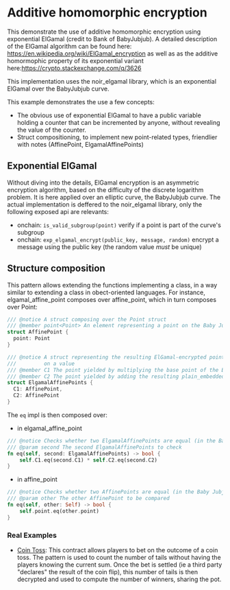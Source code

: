 # Additive homomorphic encryption

  This demonstrate the use of additive homomorphic encryption using exponential ElGamal (credit to Bank of BabyJubjub).
  A detailed description of the ElGamal algorithm can be found here: https://en.wikipedia.org/wiki/ElGamal_encryption
  as well as as the additive homormophic property of its exponential variant here:https://crypto.stackexchange.com/q/3626

  This implementation uses the noir_elgamal library, which is an exponential ElGamal over the BabyJubjub curve.

  This example demonstrates the use a few concepts:
  - The obvious use of exponential ElGamal to have a public variable holding a counter that can be incremented by anyone,
    without revealing the value of the counter.
  - Struct compositioning, to implement new point-related types, friendlier with notes (AffinePoint, ElgamalAffinePoints)

  ## Exponential ElGamal
  Without diving into the details, ElGamal encryption is an asymmetric encryption algorithm, based on the difficulty of the discrete logarithm problem.
  It is here applied over an elliptic curve, the BabyJubjub curve. The actual implementation is deffered to the noir_elgamal library, only the following exposed api are relevants:
  - onchain: `is_valid_subgroup(point)` verify if a point is part of the curve's subgroup
  - onchain: `exp_elgamal_encrypt(public_key, message, random)` encrypt a message using the public key (the random value *must* be unique)

  ## Structure composition
  This pattern allows extending the functions implementing a class, in a way similar to extending a class in obect-oriented languages.
  For instance, elgamal_affine_point composes over affine_point, which in turn composes over Point:

  ```rust
  /// @notice A struct composing over the Point struct
/// @member point<Point> An element representing a point on the Baby Jubjub curve.
struct AffinePoint {
    point: Point
}

/// @notice A struct representing the resulting ElGamal-encrypted points on the Baby Jubjub curve after performing encryption
///         on a value
/// @member C1 The point yielded by multiplying the base point of the Baby Jubjub curve by a provided randomness.
/// @member C2 The point yielded by adding the resulting plain_embedded (plaintext * base point) to the shared_secret (randomness * public key)
struct ElgamalAffinePoints {
    C1: AffinePoint,
    C2: AffinePoint
}
```
The `eq` impl is then composed over:

- in elgamal_affine_point
```rust
/// @notice Checks whether two ElgamalAffinePoints are equal (in the Baby Jubjub curve)
/// @param second The second ElgamalAffinePoints to check
fn eq(self, second: ElgamalAffinePoints) -> bool {
    self.C1.eq(second.C1) * self.C2.eq(second.C2)
}
```
- in affine_point
```rust
/// @notice Checks whether two AffinePoints are equal (in the Baby Jubjub curve)
/// @param other The other AffinePoint to be compared
fn eq(self, other: Self) -> bool {
    self.point.eq(other.point)
}
```

### Real Examples
- [Coin Toss](https://github.com/defi-wonderland/aztec-coin-toss-pvp): This contract allows players to bet on the outcome of a coin toss. The pattern is used to count the number of tails without having the players knowing the current sum. Once the bet is settled (ie a third party "declares" the result of the coin flip), this number of tails is then decrypted and used to compute the number of winners, sharing the pot.